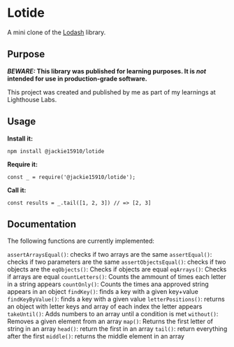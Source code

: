 # Lotide

A mini clone of the [Lodash](https://lodash.com) library.

## Purpose

**_BEWARE:_ This library was published for learning purposes. It is _not_ intended for use in production-grade software.**

This project was created and published by me as part of my learnings at Lighthouse Labs. 

## Usage

**Install it:**

`npm install @jackie15910/lotide`

**Require it:**

`const _ = require('@jackie15910/lotide');`

**Call it:**

`const results = _.tail([1, 2, 3]) // => [2, 3]`

## Documentation

The following functions are currently implemented:

`assertArraysEqual()`: checks if two arrays are the same
`assertEqual()`: checks if two parameters are the same
`assertObjectsEqual()`: checks if two objects are the
`eqObjects()`: Checks if objects are equal
`eqArrays()`: Checks if arrays are equal
`countLetters()`: Counts the ammount of times each letter in a string appears
`countOnly()`: Counts the times ana approved string appears in an object
`findKey()`: finds a key with a given key+value
`findKeyByValue()`: finds a key with a given value
`letterPositions()`: returns an object with letter keys and array of each index the letter appears
`takeUntil()`: Adds numbers to an array until a condition is met
`without()`: Removes a given element from an array
`map()`: Returns the first letter of string in an array
`head()`: return the first in an array
`tail()`: return everything after the first
`middle()`: returns the middle element in an array